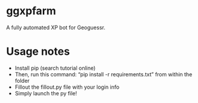 # ggxpfarm
A fully automated XP bot for Geoguessr.

# Usage notes
- Install pip (search tutorial online)
- Then, run this command: “pip install -r requirements.txt” from within the folder
- Fillout the fillout.py file with your login info
- Simply launch the py file!
